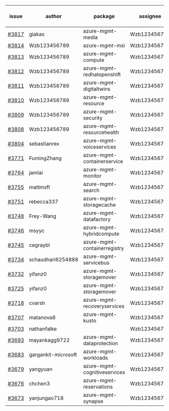 | issue | author | package | assignee | bot advice | created date of issue | target release date | date from target |
| ------ | ------ | ------ | ------ | ------ | ------ | ------ | :-----: |
| [#3817](https://github.com/Azure/sdk-release-request/issues/3817) | giakas | azure-mgmt-media | Wzb123456789 |  | 02-16 | 03-24 |  |
| [#3814](https://github.com/Azure/sdk-release-request/issues/3814) | Wzb123456789 | azure-mgmt-msi | Wzb123456789 |  | 02-16 | 03-24 |  |
| [#3813](https://github.com/Azure/sdk-release-request/issues/3813) | Wzb123456789 | azure-mgmt-compute | Wzb123456789 | new issue. | 02-16 | 03-24 |  |
| [#3812](https://github.com/Azure/sdk-release-request/issues/3812) | Wzb123456789 | azure-mgmt-redhatopenshift | Wzb123456789 |  | 02-16 | 03-24 |  |
| [#3811](https://github.com/Azure/sdk-release-request/issues/3811) | Wzb123456789 | azure-mgmt-digitaltwins | Wzb123456789 |  | 02-16 | 03-24 |  |
| [#3810](https://github.com/Azure/sdk-release-request/issues/3810) | Wzb123456789 | azure-mgmt-resource | Wzb123456789 |  | 02-16 | 03-24 |  |
| [#3809](https://github.com/Azure/sdk-release-request/issues/3809) | Wzb123456789 | azure-mgmt-security | Wzb123456789 |  | 02-16 | 03-24 |  |
| [#3808](https://github.com/Azure/sdk-release-request/issues/3808) | Wzb123456789 | azure-mgmt-resourcehealth | Wzb123456789 |  | 02-16 | 03-24 |  |
| [#3804](https://github.com/Azure/sdk-release-request/issues/3804) | sebastianrex | azure-mgmt-voiceservices | Wzb123456789 |  | 02-15 | 03-24 |  |
| [#3771](https://github.com/Azure/sdk-release-request/issues/3771) | FumingZhang | azure-mgmt-containerservice | Wzb123456789 |  | 02-13 | 03-24 |  |
| [#3764](https://github.com/Azure/sdk-release-request/issues/3764) | jamlai | azure-mgmt-monitor | Wzb123456789 |  | 02-10 | 03-24 |  |
| [#3755](https://github.com/Azure/sdk-release-request/issues/3755) | mattmsft | azure-mgmt-search | Wzb123456789 | new comment. | 02-09 | 02-24 |  |
| [#3751](https://github.com/Azure/sdk-release-request/issues/3751) | rebecca337 | azure-mgmt-storagecache | Wzb123456789 |  | 02-09 | 02-24 |  |
| [#3748](https://github.com/Azure/sdk-release-request/issues/3748) | Frey-Wang | azure-mgmt-datafactory | Wzb123456789 |  | 02-08 | 02-24 |  |
| [#3746](https://github.com/Azure/sdk-release-request/issues/3746) | msyyc | azure-mgmt-hybridcompute | Wzb123456789 |  | 02-06 | 02-24 |  |
| [#3745](https://github.com/Azure/sdk-release-request/issues/3745) | cegraybl | azure-mgmt-containerregistry | Wzb123456789 |  | 02-02 | 02-24 |  |
| [#3734](https://github.com/Azure/sdk-release-request/issues/3734) | schaudhari6254888 | azure-mgmt-servicebus | Wzb123456789 |  | 02-01 | 02-04 |  |
| [#3732](https://github.com/Azure/sdk-release-request/issues/3732) | yifanz0 | azure-mgmt-storagemover | Wzb123456789 | duplicated issue  <br> | 02-01 | 03-07 |  |
| [#3725](https://github.com/Azure/sdk-release-request/issues/3725) | yifanz0 | azure-mgmt-storagemover | Wzb123456789 | duplicated issue  <br> | 02-01 | 02-24 |  |
| [#3718](https://github.com/Azure/sdk-release-request/issues/3718) | cvarsh | azure-mgmt-recoveryservices | Wzb123456789 |  | 02-01 | 02-24 |  |
| [#3707](https://github.com/Azure/sdk-release-request/issues/3707) | matanova8 | azure-mgmt-kusto | Wzb123456789 |  | 01-29 | 02-24 |  |
| [#3703](https://github.com/Azure/sdk-release-request/issues/3703) | nathanfalke |  | Wzb123456789 |  | 01-25 |  | 0 |
| [#3693](https://github.com/Azure/sdk-release-request/issues/3693) | mayankagg9722 | azure-mgmt-dataprotection | Wzb123456789 |  | 01-24 | 02-20 |  |
| [#3683](https://github.com/Azure/sdk-release-request/issues/3683) | gargankit-microsoft | azure-mgmt-workloads | Wzb123456789 |  | 01-23 | 02-24 |  |
| [#3679](https://github.com/Azure/sdk-release-request/issues/3679) | yangyuan | azure-mgmt-cognitiveservices | Wzb123456789 |  | 01-22 | 02-24 |  |
| [#3676](https://github.com/Azure/sdk-release-request/issues/3676) | chchen3 | azure-mgmt-reservations | Wzb123456789 |  | 01-19 | 02-24 |  |
| [#3673](https://github.com/Azure/sdk-release-request/issues/3673) | yanjungao718 | azure-mgmt-synapse | Wzb123456789 |  | 01-18 | 02-24 |  |
